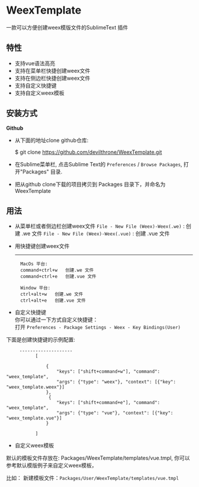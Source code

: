 # WeexTemplate
一款可以方便创建weex模版文件的SublimeText 插件

特性
------------
* 支持vue语法高亮
* 支持在菜单栏快捷创建weex文件
* 支持在侧边栏快捷创建weex文件
* 支持自定义快捷键
* 支持自定义weex模板


安装方式
------------
**Github**

* 从下面的地址clone github仓库:

    $ git clone https://github.com/devilthrone/WeexTemplate.git
    
* 在Sublime菜单栏, 点击Sublime Text的 `Preferences` / `Browse Packages`, 打开"Packages" 目录.
 
* 把从github clone下载的项目拷贝到 Packages 目录下，并命名为 WeexTemplate

用法
-----

- 从菜单栏或者侧边栏创建weex文件
   `File - New File (Weex)-Weex(.we)` : 创建  .we 文件
   `File - New File (Weex)-Weex(.vue)` : 创建  .vue 文件
   
- 用快捷键创建weex文件

    --------------------
        MacOs 平台:
        command+ctrl+w   创建.we 文件
        command+ctrl+e   创建.vue 文件
        
        Window 平台:
        ctrl+alt+w   创建.we 文件
        ctrl+alt+e   创建.vue 文件
        
- 自定义快捷键       
你可以通过一下方式自定义快捷键：  
 打开 `Preferences - Package Settings - Weex - Key Bindings(User)  ` 
 
 下面是创建快捷键的示例配置:
        
         --------------------
               [
               	
                   {
                       "keys": ["shift+command+w"], "command": "weex_template",
                       "args": {"type": "weex"}, "context": [{"key": "weex_template.weex"}]
                   },
                    {
                       "keys": ["shift+command+e"], "command": "weex_template",
                       "args": {"type": "vue"}, "context": [{"key": "weex_template.vue"}]
                   }
                   
               ]

- 自定义weex模板

 默认的模板文件存放在: Packages/WeexTemplate/templates/vue.tmpl, 你可以参考默认模版例子来自定义weex模板， 
 
比如： 新建模板文件：`Packages/User/WeexTemplate/templates/vue.tmpl ` 

